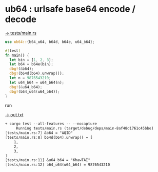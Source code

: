 # ub64 : urlsafe base64 encode / decode

[→ tests/main.rs](tests/main.rs)

```rust
use ub64::{b64_u64, b64d, b64e, u64_b64};

#[test]
fn main() {
  let bin = [1, 2, 3];
  let b64 = b64e(bin);
  dbg!(&b64);
  dbg!(b64d(b64).unwrap());
  let n = 9876543210;
  let u64_b64 = u64_b64(n);
  dbg!(&u64_b64);
  dbg!(b64_u64(u64_b64));
}
```


run

[→ out.txt](out.txt)

```txt
+ cargo test --all-features -- --nocapture
     Running tests/main.rs (target/debug/deps/main-8af48d1761c45bbe)
[tests/main.rs:7] &b64 = "AQID"
[tests/main.rs:8] b64d(b64).unwrap() = [
    1,
    2,
    3,
]
[tests/main.rs:11] &u64_b64 = "6hawTAI"
[tests/main.rs:12] b64_u64(u64_b64) = 9876543210
```

